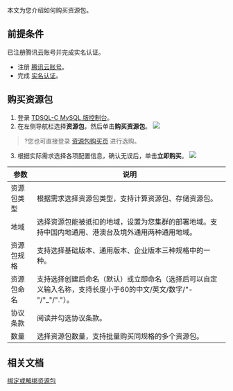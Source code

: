 ﻿本文为您介绍如何购买资源包。
## 前提条件
已注册腾讯云账号并完成实名认证。
- 注册 [腾讯云账号](https://cloud.tencent.com/document/product/1003/79164)。
- 完成 [实名认证](https://cloud.tencent.com/document/product/1003/79165)。

## 购买资源包
1. 登录 [TDSQL-C MySQL 版控制台](https://console.cloud.tencent.com/cynosdb/mysql)。
2. 在左侧导航栏选择**资源包**，然后单击**购买资源包**。
![](https://qcloudimg.tencent-cloud.cn/raw/17a2f2bd17c14edf7ddf7e646f39dd7c.png)
>?您也可直接登录 [资源包购买页](https://buy.cloud.tencent.com/cynosdb?lang=zh&version=11031ac5cea75f92dc7fad13) 进行选购。
>
3. 根据实际需求选择各项配置信息，确认无误后，单击**立即购买**。
![](https://qcloudimg.tencent-cloud.cn/raw/f86deb55667ea8a97ef47a190bcbf40b.png)

|参数|说明|
| ---- | ---- |
|资源包类型|根据需求选择资源包类型，支持计算资源包、存储资源包。|
|地域|选择资源包能被抵扣的地域，设置为您集群的部署地域。支持中国内地通用、港澳台及境外通用两种通用地域。|
|资源包规格|支持选择基础版本、通用版本、企业版本三种规格中的一种。 |
|资源包命名| 支持选择创建后命名（默认）或立即命名（选择后可以自定义输入名称，支持长度小于60的中文/英文/数字/"-"/"_"/"."）。 |
|协议条款|阅读并勾选协议条款。|
|数量|选择资源包数量，支持批量购买同规格的多个资源包。|

## 相关文档
[绑定或解绑资源包](https://cloud.tencent.com/document/product/1003/92592)
